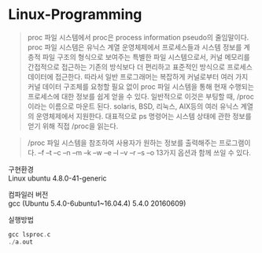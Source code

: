 # Linux-Programming

> proc 파일 시스템에서 proc은 process information pseudo의 줄임말이다. proc 파일 시스템은 유닉스 계열 운영체제에서 프로세스들과 시스템 정보를 계층적 파일 구조의 형식으로 보여주는 특별한 파일 시스템으로서, 커널 메모리를 간접적으로 접근하는 기존의 방식보다 더 편리하고 표준적인 방식으로 프로세스 데이터에 접근한다.
따라서 일반 프로그래머는 복잡하게 커널로부터 여러 가지 커널 데이터 구조체를 요청할 필요 없이 proc 파일 시스템을 통해 현재 수행되는 프로세스에 대한 정보를 쉽게 얻을 수 있다. 일반적으로 이것은 부팅할 때, /proc이라는 이름으로 마운트 된다. solaris, BSD, 리눅스, AIX등의 여러 유닉스 계열의 운영체제에서 지원한다. 대표적으로 ps 명령어는 시스템 상태에 관한 정보를 얻기 위해 직접 /proc을 읽는다.

> /proc 파일 시스템을 참조하여 사용자가 원하는 정보를 출력해주는 프로그램이다. –f –t –c –n –m –k –w –e –l –v –r –s –o 13가지 옵션과 함께 쓰일 수 있다.

구현환경   
Linux ubuntu 4.8.0-41-generic

컴파일러 버전   
gcc (Ubuntu 5.4.0-6ubuntu1~16.04.4) 5.4.0 20160609)

실행방법
```C
gcc lsproc.c
./a.out
```



